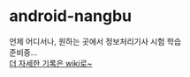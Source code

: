 # android-nangbu
언제 어디서나, 원하는 곳에서 정보처리기사 시험 학습<br>
준비중... <br>
[더 자세한 기록은 wiki로~](https://github.com/CAPSTONE-DESIGN-PROJECT-1/android-nangbu/wiki)
